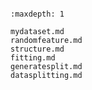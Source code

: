 ```{include} ../README.md
```

```{toctree}
:maxdepth: 1

mydataset.md 
randomfeature.md
structure.md
fitting.md
generatesplit.md
datasplitting.md
```
